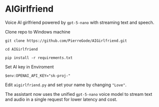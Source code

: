 # AIGirlfriend

Voice AI girlfriend powered by `gpt-5-nano` with streaming text and speech.

Clone repo to Windows machine
```
git clone https://github.com/PierreGode/AIGirlfriend.git
```
```
cd AIGirlfriend
```
```
pip install -r requirements.txt
```
Set AI key in Enviroment
``` 
$env:OPENAI_API_KEY="sk-proj-"
```

Edit `aigirlfriend.py` and set your name by changing `"Love"`.

The assistant now uses the unified `gpt-5-nano` voice model to stream
text and audio in a single request for lower latency and cost.
